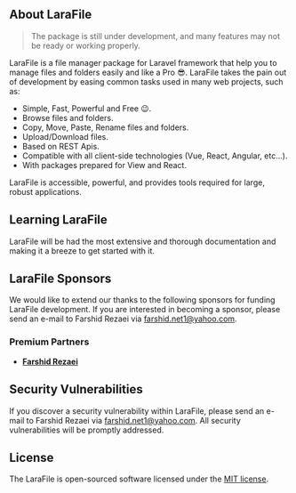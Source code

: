 ## About LaraFile

>The package is still under development, and many features may not be ready or working properly.

LaraFile is a file manager package for Laravel framework that help you
 to manage files and folders easily and like a Pro :sunglasses:.
  LaraFile takes the pain out of development by 
easing common tasks used in many web projects, such as:

- Simple, Fast, Powerful and Free :wink:.
- Browse files and folders.
- Copy, Move, Paste, Rename files and folders.
- Upload/Download files.
- Based on REST Apis.
- Compatible with all client-side technologies (Vue, React, Angular, etc...).
- With packages prepared for View and React.


LaraFile is accessible, powerful, and provides tools required for large, robust applications.

## Learning LaraFile

LaraFile will be had the most extensive and thorough documentation
 and making it a breeze to get started with it.

## LaraFile Sponsors

We would like to extend our thanks to the following sponsors for funding LaraFile development. If you are interested in becoming a sponsor,
 please send an e-mail to Farshid Rezaei via [farshid.net1@yahoo.com](mailto:farshid.net1@yahoo.com). 

### Premium Partners
- **[Farshid Rezaei](http://farshidrezaei.ir/)**

## Security Vulnerabilities

If you discover a security vulnerability within LaraFile, please send an e-mail to Farshid Rezaei via [farshid.net1@yahoo.com](mailto:farshid.net1@yahoo.com). All security vulnerabilities will be promptly addressed.

## License

The LaraFile is open-sourced software licensed under the [MIT license](https://opensource.org/licenses/MIT).
